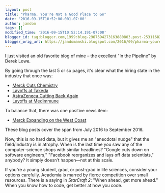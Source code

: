 ```yaml
---
layout: post
title: "Pharma, You're Not a Good Place to Go"
date: '2016-09-15T10:52:00.001-07:00'
author: jandom
tags: []
modified_time: '2016-09-15T10:52:14.191-07:00'
blogger_id: tag:blogger.com,1999:blog-2967594273163880803.post-2531168296626415829
blogger_orig_url: https://jandomanski.blogspot.com/2016/09/pharma-youre-not-good-place-to-go.html
---
```


I just visited an old favorite blog of mine – the excellent "In the Pipeline" by Derek Lowe.

By going through the last 5 or so pages, it's clear what the hiring state in the industry that once was:

- [Merck Cuts Chemistry](http://blogs.sciencemag.org/pipeline/archives/2016/09/14/merck-cuts-chemistry)
- [Layoffs at Takeda](http://blogs.sciencemag.org/pipeline/archives/2016/08/01/layoffs-at-takeda)
- [AstraZeneca Cutting Back Again](http://blogs.sciencemag.org/pipeline/archives/2016/07/20/11623)
- [Layoffs at Medimmune](http://blogs.sciencemag.org/pipeline/archives/2016/07/15/layoffs-at-medimmune)

To balance that, there was one positive news item:

- [Merck Expanding on the West Coast](http://blogs.sciencemag.org/pipeline/archives/2016/07/20/merck-expanding-on-the-west-coast)

These blog posts cover the span from July 2016 to September 2016.

Now, this is no hard data, but it gives me an "anecdotal nudge" that the field/industry is in atrophy. When is the last time you saw any of the computer-science shops with similar headlines? "Google cuts down on software engineers," "Facebook reorganizes and lays off data scientists," anybody? It simply doesn’t happen—not at this scale.

If you're a young student, grad, or post-grad in life sciences, consider your options carefully. Academia is marred by fierce competition over small resources. There is a saying in *StarCraft 2*: "When ahead, get more ahead." When you know how to code, get better at how you code.
